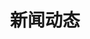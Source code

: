 ---
layout: blog-list
title: 新闻动态
permalink: /blog/

header: Latest News
cover: https://img.mayun.xin/upload/2020031416/367fb3c9fc4b86cd1ff9c025f2e34c29.jpg
---